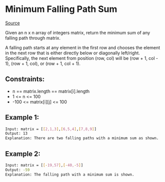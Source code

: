 # Minimum Falling Path Sum
[Source](https://leetcode.com/problems/minimum-falling-path-sum/)

Given an n x n array of integers matrix, return the minimum sum of any falling path through matrix.

A falling path starts at any element in the first row and chooses the element in the next row that is either directly below or diagonally left/right. Specifically, the next element from position (row, col) will be (row + 1, col - 1), (row + 1, col), or (row + 1, col + 1).

## Constraints:

 - n == matrix.length == matrix[i].length
 - 1 <= n <= 100
 - -100 <= matrix[i][j] <= 100

## Example 1:
```sh
Input: matrix = [[2,1,3],[6,5,4],[7,8,9]]
Output: 13
Explanation: There are two falling paths with a minimum sum as shown.
```

## Example 2:
```sh
Input: matrix = [[-19,57],[-40,-5]]
Output: -59
Explanation: The falling path with a minimum sum is shown.
```